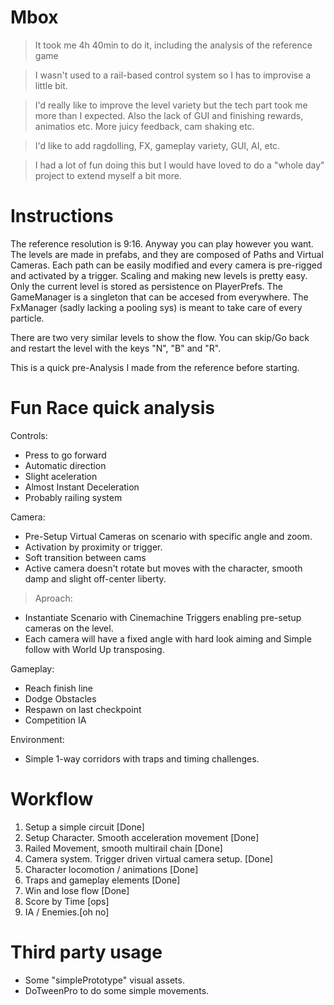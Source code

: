 # Mbox

> It took me 4h 40min to do it, including the analysis of the reference game

> I wasn't used to a rail-based control system so I has to improvise a little bit.

> I'd really like to improve the level variety but the tech part took me more than I expected. Also the lack of GUI and finishing rewards, animatios etc. More juicy feedback, cam shaking etc.

> I'd like to add ragdolling, FX, gameplay variety, GUI, AI, etc.

> I had a lot of fun doing this but I would have loved to do a "whole day" project to extend myself a bit more.

Instructions
=============
The reference resolution is 9:16. Anyway you can play however you want.
The levels are made in prefabs, and they are composed of Paths and Virtual Cameras.
Each path can be easily modified and every camera is pre-rigged and activated by a trigger. Scaling and making new levels is pretty easy.
Only the current level is stored as persistence on PlayerPrefs.
The GameManager is a singleton that can be accesed from everywhere.
The FxManager (sadly lacking a pooling sys) is meant to take care of every particle.


There are two very similar levels to show the flow.
You can skip/Go back and restart the level with the keys "N", "B" and "R".



This is a quick pre-Analysis I made from the reference before starting.

Fun Race quick analysis
======================

Controls:

- Press to go forward
- Automatic direction
- Slight aceleration
- Almost Instant Deceleration
- Probably railing system 

Camera:
- Pre-Setup Virtual Cameras on scenario with specific angle and zoom.
- Activation by proximity or trigger.
- Soft transition between cams
- Active camera doesn't rotate but moves with the character, smooth damp and slight off-center liberty.

> Aproach: 
- Instantiate Scenario with Cinemachine Triggers enabling pre-setup cameras on the level.
- Each camera will have a fixed angle with hard look aiming and Simple follow with World Up transposing.

Gameplay:

- Reach finish line
- Dodge Obstacles
- Respawn on last checkpoint
- Competition IA

Environment:

- Simple 1-way corridors with traps and timing challenges.

Workflow
=============

1. Setup a simple circuit [Done]
2. Setup Character. Smooth acceleration movement [Done]
3. Railed Movement, smooth multirail chain [Done]
4. Camera system. Trigger driven virtual camera setup. [Done]
5. Character locomotion / animations [Done]
6. Traps and gameplay elements [Done]
7. Win and lose flow [Done]
8. Score by Time [ops]
9. IA / Enemies.[oh no]


Third party usage
=================
- Some "simplePrototype" visual assets.
- DoTweenPro to do some simple movements.
